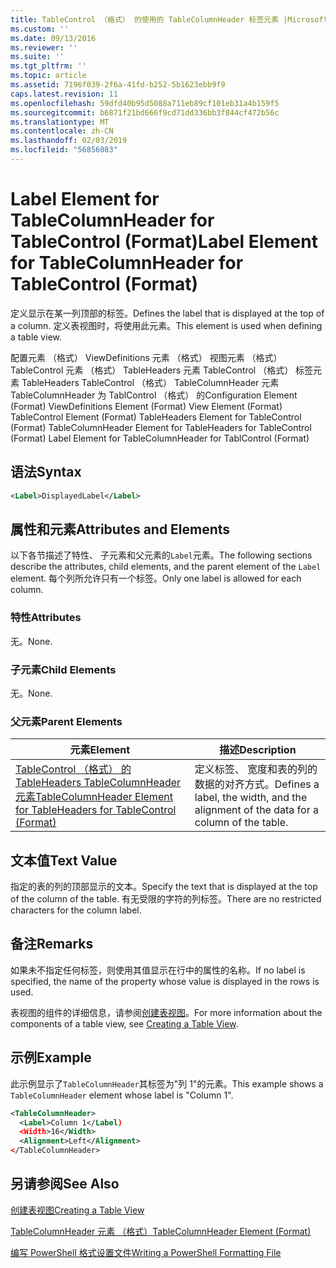 ```yaml
---
title: TableControl （格式） 的使用的 TableColumnHeader 标签元素 |Microsoft Docs
ms.custom: ''
ms.date: 09/13/2016
ms.reviewer: ''
ms.suite: ''
ms.tgt_pltfrm: ''
ms.topic: article
ms.assetid: 7196f039-2f6a-41fd-b252-5b1623ebb9f9
caps.latest.revision: 11
ms.openlocfilehash: 59dfd40b95d5088a711eb89cf101eb31a4b159f5
ms.sourcegitcommit: b6871f21bd666f9cd71dd336bb3f844cf472b56c
ms.translationtype: MT
ms.contentlocale: zh-CN
ms.lasthandoff: 02/03/2019
ms.locfileid: "56856083"
---
```

# <a name="label-element-for-tablecolumnheader-for-tablecontrol-format"></a><span data-ttu-id="523e9-102">Label Element for TableColumnHeader for TableControl (Format)</span><span class="sxs-lookup"><span data-stu-id="523e9-102">Label Element for TableColumnHeader for TableControl (Format)</span></span>

<span data-ttu-id="523e9-103">定义显示在某一列顶部的标签。</span><span class="sxs-lookup"><span data-stu-id="523e9-103">Defines the label that is displayed at the top of a column.</span></span> <span data-ttu-id="523e9-104">定义表视图时，将使用此元素。</span><span class="sxs-lookup"><span data-stu-id="523e9-104">This element is used when defining a table view.</span></span>

<span data-ttu-id="523e9-105">配置元素 （格式） ViewDefinitions 元素 （格式） 视图元素 （格式） TableControl 元素 （格式） TableHeaders 元素 TableControl （格式） 标签元素 TableHeaders TableControl （格式） TableColumnHeader 元素TableColumnHeader 为 TablControl （格式） 的</span><span class="sxs-lookup"><span data-stu-id="523e9-105">Configuration Element (Format) ViewDefinitions Element (Format) View Element (Format) TableControl Element (Format) TableHeaders Element for TableControl (Format) TableColumnHeader Element for TableHeaders for TableControl (Format) Label Element  for TableColumnHeader for TablControl (Format)</span></span>

## <a name="syntax"></a><span data-ttu-id="523e9-106">语法</span><span class="sxs-lookup"><span data-stu-id="523e9-106">Syntax</span></span>

```xml
<Label>DisplayedLabel</Label>

```

## <a name="attributes-and-elements"></a><span data-ttu-id="523e9-107">属性和元素</span><span class="sxs-lookup"><span data-stu-id="523e9-107">Attributes and Elements</span></span>

<span data-ttu-id="523e9-108">以下各节描述了特性、 子元素和父元素的`Label`元素。</span><span class="sxs-lookup"><span data-stu-id="523e9-108">The following sections describe the attributes, child elements, and the parent element of the `Label` element.</span></span> <span data-ttu-id="523e9-109">每个列所允许只有一个标签。</span><span class="sxs-lookup"><span data-stu-id="523e9-109">Only one label is allowed for each column.</span></span>

### <a name="attributes"></a><span data-ttu-id="523e9-110">特性</span><span class="sxs-lookup"><span data-stu-id="523e9-110">Attributes</span></span>

<span data-ttu-id="523e9-111">无。</span><span class="sxs-lookup"><span data-stu-id="523e9-111">None.</span></span>

### <a name="child-elements"></a><span data-ttu-id="523e9-112">子元素</span><span class="sxs-lookup"><span data-stu-id="523e9-112">Child Elements</span></span>

<span data-ttu-id="523e9-113">无。</span><span class="sxs-lookup"><span data-stu-id="523e9-113">None.</span></span>

### <a name="parent-elements"></a><span data-ttu-id="523e9-114">父元素</span><span class="sxs-lookup"><span data-stu-id="523e9-114">Parent Elements</span></span>

|<span data-ttu-id="523e9-115">元素</span><span class="sxs-lookup"><span data-stu-id="523e9-115">Element</span></span>|<span data-ttu-id="523e9-116">描述</span><span class="sxs-lookup"><span data-stu-id="523e9-116">Description</span></span>|
|-------------|-----------------|
|[<span data-ttu-id="523e9-117">TableControl （格式） 的 TableHeaders TableColumnHeader 元素</span><span class="sxs-lookup"><span data-stu-id="523e9-117">TableColumnHeader Element for TableHeaders for TableControl  (Format)</span></span>](./tablecolumnheader-element-format.md)|<span data-ttu-id="523e9-118">定义标签、 宽度和表的列的数据的对齐方式。</span><span class="sxs-lookup"><span data-stu-id="523e9-118">Defines a label, the width, and the alignment of the data for a column of the table.</span></span>|

## <a name="text-value"></a><span data-ttu-id="523e9-119">文本值</span><span class="sxs-lookup"><span data-stu-id="523e9-119">Text Value</span></span>

<span data-ttu-id="523e9-120">指定的表的列的顶部显示的文本。</span><span class="sxs-lookup"><span data-stu-id="523e9-120">Specify the text that is displayed at the top of the column of the table.</span></span> <span data-ttu-id="523e9-121">有无受限的字符的列标签。</span><span class="sxs-lookup"><span data-stu-id="523e9-121">There are no restricted characters for the column label.</span></span>

## <a name="remarks"></a><span data-ttu-id="523e9-122">备注</span><span class="sxs-lookup"><span data-stu-id="523e9-122">Remarks</span></span>

<span data-ttu-id="523e9-123">如果未不指定任何标签，则使用其值显示在行中的属性的名称。</span><span class="sxs-lookup"><span data-stu-id="523e9-123">If no label is specified, the name of the property whose value is displayed in the rows is used.</span></span>

<span data-ttu-id="523e9-124">表视图的组件的详细信息，请参阅[创建表视图](./creating-a-table-view.md)。</span><span class="sxs-lookup"><span data-stu-id="523e9-124">For more information about the components of a table view, see [Creating a Table View](./creating-a-table-view.md).</span></span>

## <a name="example"></a><span data-ttu-id="523e9-125">示例</span><span class="sxs-lookup"><span data-stu-id="523e9-125">Example</span></span>

<span data-ttu-id="523e9-126">此示例显示了`TableColumnHeader`其标签为"列 1"的元素。</span><span class="sxs-lookup"><span data-stu-id="523e9-126">This example shows a `TableColumnHeader` element whose label is "Column 1".</span></span>

```xml
<TableColumnHeader>
  <Label>Column 1</Label)
  <Width>16</Width>
  <Alignment>Left</Alignment>
</TableColumnHeader>
```

## <a name="see-also"></a><span data-ttu-id="523e9-127">另请参阅</span><span class="sxs-lookup"><span data-stu-id="523e9-127">See Also</span></span>

[<span data-ttu-id="523e9-128">创建表视图</span><span class="sxs-lookup"><span data-stu-id="523e9-128">Creating a Table View</span></span>](./creating-a-table-view.md)

[<span data-ttu-id="523e9-129">TableColumnHeader 元素 （格式）</span><span class="sxs-lookup"><span data-stu-id="523e9-129">TableColumnHeader Element (Format)</span></span>](./tablecolumnheader-element-format.md)

[<span data-ttu-id="523e9-130">编写 PowerShell 格式设置文件</span><span class="sxs-lookup"><span data-stu-id="523e9-130">Writing a PowerShell Formatting File</span></span>](./writing-a-powershell-formatting-file.md)
